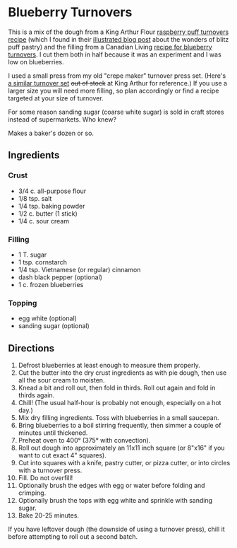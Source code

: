 # Blueberry Turnovers

This is a mix of the dough from a King Arthur Flour [raspberry puff turnovers recipe](http://www.kingarthurflour.com/recipes/raspberry-puff-turnovers-recipe) (which I found in their [illustrated blog post](http://www.kingarthurflour.com/blog/2009/07/02/love-flaky-turnovers-dont-love-fussing-blitz-puff-to-the-rescue/) about the wonders of blitz puff pastry) and the filling from a Canadian Living [recipe for blueberry turnovers](http://www.canadianliving.com/food/baking_and_desserts/blueberry_turnovers.php).  I cut them both in half because it was an experiment and I was low on blueberries.

I used a small press from my old "crepe maker" turnover press set. (Here's [a similar turnover set](https://shop.kingarthurbaking.com/items/turnover-cutters-set-of-3) ~~out of stock~~ at King Arthur for reference.)  If you use a larger size you will need more filling, so plan accordingly or find a recipe targeted at your size of turnover.

For some reason sanding sugar (coarse white sugar) is sold in craft stores instead of supermarkets.  Who knew?

Makes a baker's dozen or so.

## Ingredients

### Crust

* 3/4 c. all-purpose flour 
* 1/8 tsp. salt
* 1/4 tsp. baking powder
* 1/2 c. butter (1 stick)
* 1/4 c. sour cream

### Filling

* 1 T. sugar
* 1 tsp. cornstarch
* 1/4 tsp. Vietnamese (or regular) cinnamon
* dash black pepper (optional)
* 1 c. frozen blueberries

### Topping

* egg white (optional)
* sanding sugar (optional)

## Directions

1. Defrost blueberries at least enough to measure them properly.
2. Cut the butter into the dry crust ingredients as with pie dough, then use all the sour cream to moisten.
3. Knead a bit and roll out, then fold in thirds.  Roll out again and fold in thirds again.
4. Chill!  (The usual half-hour is probably not enough, especially on a hot day.)
3. Mix dry filling ingredients.  Toss with blueberries in a small saucepan.
4. Bring blueberries to a boil stirring frequently, then simmer a couple of minutes until thickened.
5. Preheat oven to 400° (375° with convection).
5. Roll out dough into approximately an 11x11 inch square (or 8"x16" if you want to cut exact 4" squares).
6. Cut into squares with a knife, pastry cutter, or pizza cutter, or into circles with a turnover press.
7. Fill.  Do not overfill!
8. Optionally brush the edges with egg or water before folding and crimping.
9. Optionally brush the tops with egg white and sprinkle with sanding sugar.
8. Bake 20-25 minutes.

If you have leftover dough (the downside of using a turnover press), chill it before attempting to roll out a second batch.
